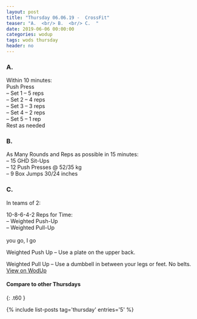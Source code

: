 ```yaml
---
layout: post
title: "Thursday 06.06.19 -  CrossFit"
teaser: "A.  <br/> B.  <br/> C.  "
date: 2019-06-06 00:00:00
categories: wodup
tags: wods thursday
header: no
---
```



<h3>A.  </h3>
Within 10 minutes:<br/>
Push Press<br/>– Set 1 – 5 reps <br/>– Set 2 – 4 reps <br/>– Set 3 – 3 reps <br/>– Set 4 – 2 reps <br/>– Set 5 – 1 rep <br/>Rest as needed<br/>
<h3>B.  </h3>
As Many Rounds and Reps as possible in 15 minutes:<br/>– 15 GHD Sit-Ups<br/>– 12 Push Presses @ 52/35 kg<br/>– 9 Box Jumps 30/24 inches<br/>
<h3>C.  </h3>


In teams of 2:

10-8-6-4-2 Reps for Time:<br/>– Weighted Push-Up<br/>– Weighted Pull-Up<br/><br/>you go, I go

Weighted Push Up – Use a plate on the upper back.

Weighted Pull Up – Use a dumbbell in between your legs or feet. No belts.
<a href="https://www.wodup.com/gyms/asphodel/wods/17228" target="blank">View on WodUp</a>


#### Compare to other Thursdays
{: .t60 }

{% include list-posts tag='thursday' entries='5' %}